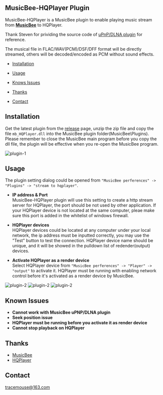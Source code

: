 ## MusicBee-HQPlayer Plugin ##


MusicBee-HQPlayer is a MusicBee plugin to enable playing music stream from [**MusicBee**](http://www.getMusicBee.com/) to HQPlayer.

Thank Steven for prividing the source code of [uPnP/DLNA plugin](http://getMusicBee.com/forum/index.php?topic=14277.0) for reference.

The musical file in FLAC/WAV(PCM)/DSF/DFF format will be directly streamed, others will be decoded/encoded as PCM without sound effects.

- [Installation](#Installation)  

- [Usage](#Usage)   

- [Knows Issues](#Knows-Issues)

- [Thanks](#Thanks)

- [Contact](#Contact)


## Installation ##


Get the latest plugin from the [release](https://github.com/tracemouse/MusicBee-HQPlayer/releases) page,
unzip the zip file and copy the file `mb_HQPlayer.dll` into the MusicBee plugin folder(MusicBee\Plugins).
Please remember to close the MusicBee main program before you copy the dll file, the plugin will be effective when you re-open the MusicBee program. 

![plugin-1](https://tracemouse.github.io/MusicBee-HQPlayer/docs/plugin-1.png)


## Usage ##

The plugin setting dialog could be opened from `"MusicBee perferences" -> "Plugins" -> "stream to hqplayer"`. 


- **IP address & Port**  
MusicBee-HQPlayer plugin will use this setting to create a http stream server for HQPlayer, the port should be not used by other application. 
If your HQPlayer device is not located at the same computer, pleae make sure this port is added in the whitelist of windows firewall.

- **HQPlayer devices**  
HQPlayer devices could be located at any computer under your local network, the ip address must be inputted correctly, you may use the "Test" button to test the connection.
HQPlayer device name should be unique, and it will be showed in the pulldown list of redender(output) devices.
 
- **Activate HQPlayer as a render device**  
Select HQPlayer device from `"MusicBee perferences" -> "Player" -> "output"` to activate it. HQPlayer must be running with enabling network control before it's activated as a render device by MusicBee.

![plugin-2](https://tracemouse.github.io/MusicBee-HQPlayer/docs/plugin-2.png)
![plugin-2](https://tracemouse.github.io/MusicBee-HQPlayer/docs/plugin-3.png)
![plugin-2](https://tracemouse.github.io/MusicBee-HQPlayer/docs/plugin-4.png)

## Known Issues ##

- **Cannot work with MusicBee uPNP/DLNA plugin**  
- **Seek position issue**  
- **HQPlayer must be running before you activate it as render device**
- **Cannot stop playback on HQPlayer**


## Thanks ##

- [MusicBee](http://www.getMusicBee.com/) 
- [HQPlayer](https://www.signalyst.com/) 


## Contact ##

<tracemouse@163.com>
